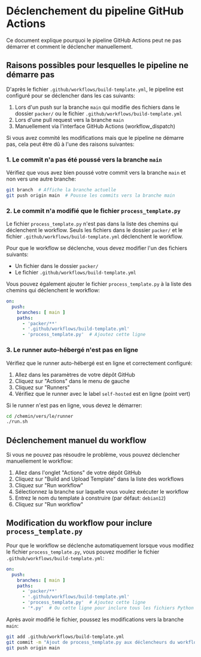 # Déclenchement du pipeline GitHub Actions

Ce document explique pourquoi le pipeline GitHub Actions peut ne pas démarrer et comment le déclencher manuellement.

## Raisons possibles pour lesquelles le pipeline ne démarre pas

D'après le fichier `.github/workflows/build-template.yml`, le pipeline est configuré pour se déclencher dans les cas suivants:

1. Lors d'un push sur la branche `main` qui modifie des fichiers dans le dossier `packer/` ou le fichier `.github/workflows/build-template.yml`
2. Lors d'une pull request vers la branche `main`
3. Manuellement via l'interface GitHub Actions (workflow_dispatch)

Si vous avez commité les modifications mais que le pipeline ne démarre pas, cela peut être dû à l'une des raisons suivantes:

### 1. Le commit n'a pas été poussé vers la branche `main`

Vérifiez que vous avez bien poussé votre commit vers la branche `main` et non vers une autre branche:

```bash
git branch  # Affiche la branche actuelle
git push origin main  # Pousse les commits vers la branche main
```

### 2. Le commit n'a modifié que le fichier `process_template.py`

Le fichier `process_template.py` n'est pas dans la liste des chemins qui déclenchent le workflow. Seuls les fichiers dans le dossier `packer/` et le fichier `.github/workflows/build-template.yml` déclenchent le workflow.

Pour que le workflow se déclenche, vous devez modifier l'un des fichiers suivants:
- Un fichier dans le dossier `packer/`
- Le fichier `.github/workflows/build-template.yml`

Vous pouvez également ajouter le fichier `process_template.py` à la liste des chemins qui déclenchent le workflow:

```yaml
on:
  push:
    branches: [ main ]
    paths:
      - 'packer/**'
      - '.github/workflows/build-template.yml'
      - 'process_template.py'  # Ajoutez cette ligne
```

### 3. Le runner auto-hébergé n'est pas en ligne

Vérifiez que le runner auto-hébergé est en ligne et correctement configuré:

1. Allez dans les paramètres de votre dépôt GitHub
2. Cliquez sur "Actions" dans le menu de gauche
3. Cliquez sur "Runners"
4. Vérifiez que le runner avec le label `self-hosted` est en ligne (point vert)

Si le runner n'est pas en ligne, vous devez le démarrer:

```bash
cd /chemin/vers/le/runner
./run.sh
```

## Déclenchement manuel du workflow

Si vous ne pouvez pas résoudre le problème, vous pouvez déclencher manuellement le workflow:

1. Allez dans l'onglet "Actions" de votre dépôt GitHub
2. Cliquez sur "Build and Upload Template" dans la liste des workflows
3. Cliquez sur "Run workflow"
4. Sélectionnez la branche sur laquelle vous voulez exécuter le workflow
5. Entrez le nom du template à construire (par défaut: `debian12`)
6. Cliquez sur "Run workflow"

## Modification du workflow pour inclure `process_template.py`

Pour que le workflow se déclenche automatiquement lorsque vous modifiez le fichier `process_template.py`, vous pouvez modifier le fichier `.github/workflows/build-template.yml`:

```yaml
on:
  push:
    branches: [ main ]
    paths:
      - 'packer/**'
      - '.github/workflows/build-template.yml'
      - 'process_template.py'  # Ajoutez cette ligne
      - '*.py'  # Ou cette ligne pour inclure tous les fichiers Python
```

Après avoir modifié le fichier, poussez les modifications vers la branche `main`:

```bash
git add .github/workflows/build-template.yml
git commit -m "Ajout de process_template.py aux déclencheurs du workflow"
git push origin main
